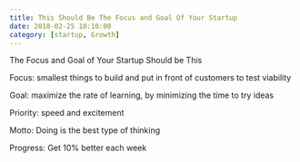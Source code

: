 ```yaml
---
title: This Should Be The Focus and Goal Of Your Startup
date: 2018-02-25 10:10:00
category: [startup, Growth]
---
```


The Focus and Goal of Your Startup Should be This

Focus: smallest things to build and put in front of customers to test viability

Goal: maximize the rate of learning, by minimizing the time to try ideas

Priority: speed and excitement

Motto: Doing is the best type of thinking

Progress: Get 10% better each week
